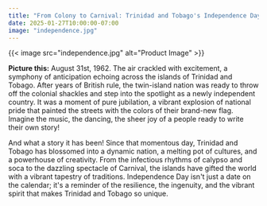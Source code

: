 ```yaml
---
title: "From Colony to Carnival: Trinidad and Tobago's Independence Day Bash!"
date: 2025-01-27T10:00:00-07:00
image: "independence.jpg"
---
```


{{< image src="independence.jpg" alt="Product Image" >}}
  
**Picture this:** August 31st, 1962. The air crackled with excitement, a symphony of anticipation echoing across the islands of Trinidad and Tobago. After years of British rule, the twin-island nation was ready to throw off the colonial shackles and step into the spotlight as a newly independent country. It was a moment of pure jubilation, a vibrant explosion of national pride that painted the streets with the colors of their brand-new flag. Imagine the music, the dancing, the sheer joy of a people ready to write their own story!

And what a story it has been! Since that momentous day, Trinidad and Tobago has blossomed into a dynamic nation, a melting pot of cultures, and a powerhouse of creativity. From the infectious rhythms of calypso and soca to the dazzling spectacle of Carnival, the islands have gifted the world with a vibrant tapestry of traditions. Independence Day isn't just a date on the calendar; it's a reminder of the resilience, the ingenuity, and the vibrant spirit that makes Trinidad and Tobago so unique.
